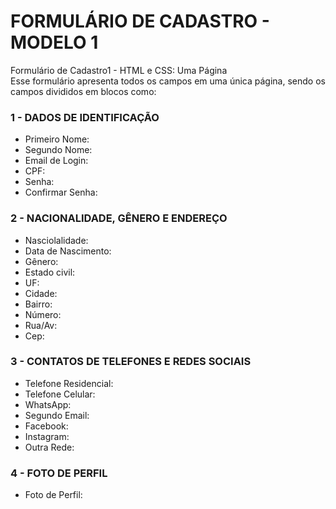 # FORMULÁRIO DE CADASTRO - MODELO 1
Formulário de Cadastro1 - HTML e CSS: Uma Página <BR>
Esse formulário apresenta todos os campos em uma única página, sendo os campos divididos em blocos como:
<h3>1 - DADOS DE IDENTIFICAÇÃO</h3>
  <ul>
    <li>Primeiro Nome:</li>
    <li>Segundo Nome:</li>
    <li>Email de Login:</li>
    <li>CPF:</li>
    <li>Senha:</li>
    <li>Confirmar Senha:</li>
  </ul>
<h3>2 - NACIONALIDADE, GÊNERO E ENDEREÇO</h3>
  <ul>
    <li>Nasciolalidade:</li>
    <li>Data de Nascimento:</li>
    <li>Gênero:</li>
    <li>Estado civil:</li>
    <li>UF:</li>
    <li>Cidade:</li>
    <li>Bairro:</li>
    <li>Número:</li>
    <li>Rua/Av:</li>
    <li>Cep:</li>
  </ul>
<h3>3 - CONTATOS DE TELEFONES E REDES SOCIAIS</h3>
  <ul>
    <li>Telefone Residencial:</li>
    <li>Telefone Celular:</li>
    <li>WhatsApp:</li>
    <li>Segundo Email:</li>
    <li>Facebook:</li>
    <li>Instagram:</li>
    <li>Outra Rede:</li>
  </ul>
<h3>4 - FOTO DE PERFIL</h3>
  <ul>
    <li>Foto de Perfil:</li>
  </ul>
